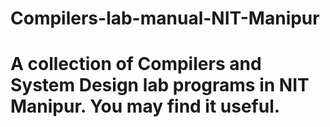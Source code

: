 # Compilers-lab-manual-NIT-Manipur
# A collection of Compilers and System Design lab programs in NIT Manipur. You may find it useful.
